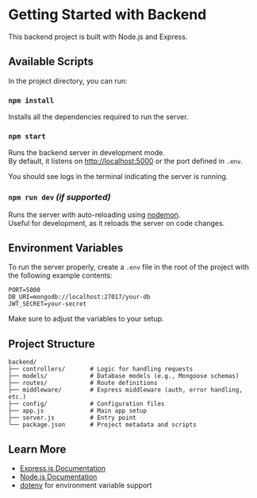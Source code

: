 # Getting Started with Backend

This backend project is built with Node.js and Express.

## Available Scripts

In the project directory, you can run:

### `npm install`

Installs all the dependencies required to run the server.

### `npm start`

Runs the backend server in development mode.  
By default, it listens on [http://localhost:5000](http://localhost:5000) or the port defined in `.env`.

You should see logs in the terminal indicating the server is running.

### `npm run dev` *(if supported)*

Runs the server with auto-reloading using [nodemon](https://github.com/remy/nodemon).  
Useful for development, as it reloads the server on code changes.

## Environment Variables

To run the server properly, create a `.env` file in the root of the project with the following example contents:

```
PORT=5000
DB_URI=mongodb://localhost:27017/your-db
JWT_SECRET=your-secret
```

Make sure to adjust the variables to your setup.

## Project Structure

```
backend/
├── controllers/       # Logic for handling requests
├── models/            # Database models (e.g., Mongoose schemas)
├── routes/            # Route definitions
├── middleware/        # Express middleware (auth, error handling, etc.)
├── config/            # Configuration files
├── app.js             # Main app setup
├── server.js          # Entry point
└── package.json       # Project metadata and scripts
```

## Learn More

- [Express.js Documentation](https://expressjs.com/)
- [Node.js Documentation](https://nodejs.org/en/docs/)
- [dotenv](https://github.com/motdotla/dotenv) for environment variable support